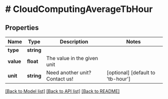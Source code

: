 # # CloudComputingAverageTbHour

## Properties

Name | Type | Description | Notes
------------ | ------------- | ------------- | -------------
**type** | **string** |  |
**value** | **float** | The value in the given unit |
**unit** | **string** | Need another unit? Contact us! | [optional] [default to 'tb-hour']

[[Back to Model list]](../../README.md#models) [[Back to API list]](../../README.md#endpoints) [[Back to README]](../../README.md)
